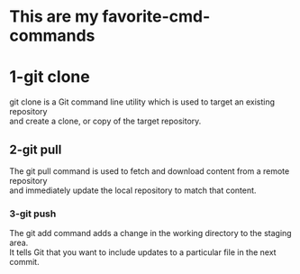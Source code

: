 # This are my favorite-cmd-commands
<h1>1-git clone</h1>
<p> git clone is a Git command line utility which is used to target an existing repository<br> and create a clone, or copy of the target repository.</p>

<h2>2-git pull</h2>
<p>The git pull command is used to fetch and download content from a remote repository<br> and immediately update the local repository to match that content.</p>

<h3>3-git push</h3>
<p>The git add command adds a change in the working directory to the staging area. <br>It tells Git that you want to include updates to a particular file in the next commit.</p>
